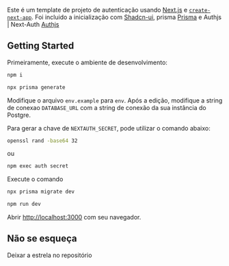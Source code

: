 Este é um template de projeto de autenticação usando [Next.js](https://nextjs.org/) e [`create-next-app`](https://github.com/vercel/next.js/tree/canary/packages/create-next-app).
Foi incluido a inicialização com [Shadcn-ui](https://ui.shadcn.com/), prisma [Prisma](https://www.prisma.io/) e Authjs | Next-Auth [Authjs](https://authjs.dev/)

## Getting Started

Primeiramente, execute o ambiente de desenvolvimento:

```bash
npm i
```

```bash
npx prisma generate
```

Modifique o arquivo `env.example` para `env`. Após a edição, modifique a string de conexao `DATABASE_URL` com a string de conexão da sua instância do Postgre.

Para gerar a chave de `NEXTAUTH_SECRET`, pode utilizar o comando abaixo:

```bash
openssl rand -base64 32
```

ou

```bash
npm exec auth secret
```

Execute o comando

```bash
npx prisma migrate dev
```

```bash
npm run dev
```

Abrir [http://localhost:3000](http://localhost:3000) com seu navegador.

## Não se esqueça

Deixar a estrela no repositório
